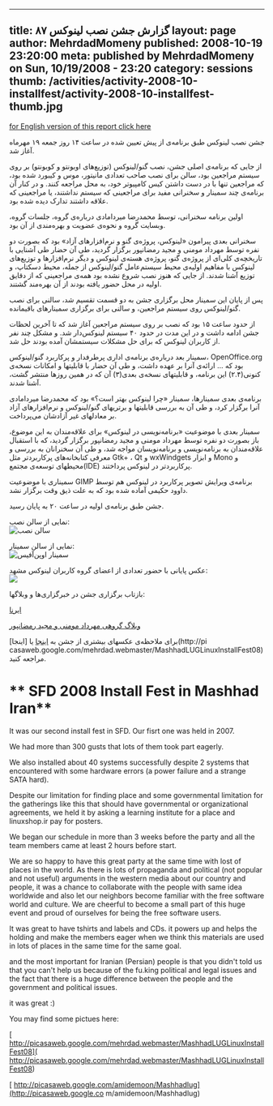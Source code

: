 ----------
title: گزارش جشن نصب لینوکس ۸۷
layout: page
author: MehrdadMomeny
published: 2008-10-19 23:20:00
meta: published by MehrdadMomeny on Sun, 10/19/2008 - 23:20
category: sessions
thumb: /activities/activity-2008-10-installfest/activity-2008-10-installfest-thumb.jpg
----------
[for English version of this report click here](34#eng)  
  
جشن نصب لینوکس طبق برنامه‌ی از پیش تعیین شده در ساعت ۱۴ روز جمعه ۱۹ مهرماه
آغاز شد.

از جایی که برنامه‌ی اصلی جشن، نصب گنو/لینوکس (توزیع‌های اوبونتو و کوبونتو) بر
روی سیستم مراجعین بود، سالن برای نصب صاحب تعدادی مانیتور، موس و کیبورد شده
بود، که مراجعین تنها با در دست داشتن کیس کامپیوتر خود، به محل مراجعه کنند. و
در کنار آن برنامه‌ی چند سمینار و سخنرانی مفید برای مراجعینی که سیستم نداشتند،
یا مراجعینی که علاقه داشتند تدارک دیده شده بود.

اولین برنامه سخنرانی، توسط محمدرضا میردامادی درباره‌ی گروه، جلسات گروه، وبسایت
گروه و نحوه‌ی عضویت و بهره‌مندی از آن بود.

سخنرانی بعدی پیرامون «لینوکس، پروژه‌ی گنو و نرم‌افزارهای آزاد» بود که بصورت دو
نفره توسط مهرداد مومنی و مجید رمضانپور برگزار گردید، طی آن حضار طی آشنایی با
تاریخچه‌ی کلی‌ای از پروژه‌ی گنو، پروژه‌ی هسته‌ی لینوکس و دیگر نرم‌افزارها و
توزیع‌های لینوکس با مفاهیم اولیه‌ی محیط سیستم‌عامل گنو/لینوکس از جمله، محیط
دسکتاپ، و توزیع آشنا شدند. از جایی که هنوز نصب شروع نشده بود همه‌ی مراجعینی که
از دقایق اولیه در محل حضور یافته بودند از آن بهره‌مند گشتند.

پس از پایان این سمینار محل برگزاری جشن به دو قسمت تقسیم شد، سالنی برای نصب
گنو/لینوکس روی سیستم مراجعین، و سالنی برای برگزاری سمینارهای باقیمانده.

از حدود ساعت ۱۵ بود که نصب بر روی سیستم مراجعین آغاز شد که تا آخرین لحظات جشن
ادامه داشت و در این مدت در حدود ۴۰ سیستم لینوکس‌دار شد. و مشکل چند نفر از
کاربران لینوکس که برای حل مشکلات سیستمشان آمده بودند حل شد.

سمینار بعد درباره‌ی برنامه‌ی اداری پرطرفدار و پرکاربرد گنو/لینوکس،
OpenOffice.org بود که ... ارائه‌ی آنرا بر عهده داشت، و طی آن حضار با قابلیتها
و امکانات نسخه‌ی کنونی(۲.۴) این برنامه، و قابلیتهای نسخه‌ی بعدی(۳) آن که در
همین روزها منتشر گشت، آشنا شدند.

برنامه‌ی بعدی سمینارها، سمینار «چرا لینوکس بهتر است؟» بود که محمدرضا میردامادی
آنرا برگزار کرد، و طی آن به بررسی قابلیتها و برتریهای گنو/لینوکس و
نرم‌افزارهای آزاد بر معادلهای غیر آزادشان می‌پرداخت.

سمینار بعدی با موضوعیت «برنامه‌نویسی در لینوکس» برای علاقه‌مندان به این موضوع،
باز بصورت دو نفره توسط مهرداد مومنی و مجید رمضانپور برگزار گردید، که با
استقبال علاقه‌مندان به برنامه‌نویسی و برنامه‌نویسان مواجه شد، و طی آن سخنرانان
به بررسی و معرفی کتابخانه‌های پرکاربردتر مثل Gtk+ ، Qt و wxWindgets و ابزار
Mono و محیطهای توسعه‌ی مجتمع(IDE) پرکاربردتر در لینوکس پرداختند.

سمیناری با موضوعیت GIMP برنامه‌ی ویرایش تصویر پرکاربرد در لینوکس هم توسط داوود
حکیمی آماده شده بود که به علت ذیق وقت برگزار نشد.

جشن طبق برنامه‌ی اولیه در ساعت ۲۰ به پایان رسید.

نمایی از سالن نصب:  
![سالن نصب](/activities/activity-2008-10-installfest/activity-2008-10-installfest-01.jpg)  


نمایی از سالن سمینار:  
 ![سمینار اوپن‌آفیس](/activities/activity-2008-10-installfest/activity-2008-10-installfest-02.jpg)

عکس پایانی با حضور تعدادی از اعضای گروه کاربران لینوکس مشهد:  
![](http://lh3.ggpht.com/amidemoon/SPBd9ED_qI/AAAAAAAAAMw/ZNm_knuRzFQ/s512/lug01.jpg)  


بازتاب برگزاری جشن در خبرگزاری‌ها و وبلاگها:

[ایرنا](http://www2.irna.ir/04/news/view/line155/8707204889161350.htm)

[ وبلاگ گروهی مهرداد مومنی و مجید
رمضانپور](http://mtux.wordpress.com/2008/10/11/mashhadluginstallfestreport/)

برای ملاحظه‌ی عکسهای بیشتری از جشن به
[اینجا](http://picasaweb.google.com/amidemoon/Mashhadlug) یا [اینجا](http://pi
casaweb.google.com/mehrdad.webmaster/MashhadLUGLinuxInstallFest08) مراجعه
کنید.  






# ** SFD 2008 Install Fest in Mashhad Iran**

It was our second install fest in SFD. Our fisrt one was held in 2007.

We had more than 300 gusts that lots of them took part eagerly.

We also installed about 40 systems successfully despite 2 systems that
encountered with some hardware errors (a power failure and a strange SATA
hard).

Despite our limitation for finding place and some governmental limitation for
the gatherings like this that should have governmental or organizational
agreements, we held it by asking a learning institute for a place and
linuxshop.ir pay for posters.

We began our schedule in more than 3 weeks before the party and all the team
members came at least 2 hours before start.

We are so happy to have this great party at the same time with lost of places
in the world. As there is lots of propaganda and political (not popular and
not useful) arguments in the western media about our country and people, it
was a chance to collaborate with the people with same idea worldwide and also
let our neighbors become familiar with the free software world and culture. We
are cheerful to become a small part of this huge event and proud of ourselves
for being the free software users.

It was great to have tshirts and labels and CDs. it powers up and helps the
holding and make the members eager when we think this materials are used in
lots of places in the same time for the same goal.

and the most important for Iranian (Persian) people is that you didn't told us
that you can't help us because of the fu.king  political and legal issues and
the fact that there is a huge difference between the people and the government
and political issues.

it was great :)



You may find some pictues here:

[ http://picasaweb.google.com/mehrdad.webmaster/MashhadLUGLinuxInstallFest08](
http://picasaweb.google.com/mehrdad.webmaster/MashhadLUGLinuxInstallFest08)

[ http://picasaweb.google.com/amidemoon/Mashhadlug](http://picasaweb.google.co
m/amidemoon/Mashhadlug)

